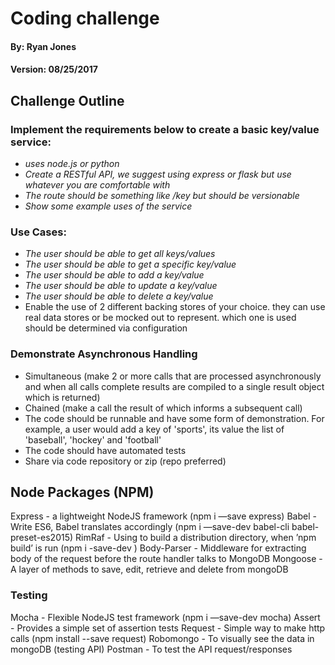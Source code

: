 # Coding challenge

#### By: Ryan Jones
#### Version: 08/25/2017

## Challenge Outline
### Implement the requirements below to create a basic key/value service:
* _uses node.js or python_
* _Create a RESTful API, we suggest using express or flask but use whatever you are comfortable with_
* _The route should be something like /key but should be versionable_
* _Show some example uses of the service_

### Use Cases:
* _The user should be able to get all keys/values_
* _The user should be able to get a specific key/value_
* _The user should be able to add a key/value_
* _The user should be able to update a key/value_
* _The user should be able to delete a key/value_
* Enable the use of 2 different backing stores of your choice. they can use real data stores or be mocked out to represent. which one is used should be determined via configuration

### Demonstrate Asynchronous Handling
* Simultaneous (make 2 or more calls that are processed asynchronously and when all calls complete results are compiled to a single result object which is returned)
* Chained (make a call the result of which informs a subsequent call)
* The code should be runnable and have some form of demonstration. For example, a user would add a key of 'sports', its value the list of 'baseball', 'hockey' and 'football'
* The code should have automated tests
* Share via code repository or zip (repo preferred)

## Node Packages (NPM)
Express - a lightweight NodeJS framework (npm i —save express)
Babel - Write ES6, Babel translates accordingly (npm i —save-dev babel-cli babel-preset-es2015)
RimRaf - Using to build a distribution directory, when ’npm build’ is run (npm i -save-dev )
Body-Parser - Middleware for extracting body of the request before the route handler talks to MongoDB
Mongoose - A layer of methods to save, edit, retrieve and delete from mongoDB

### Testing
Mocha - Flexible NodeJS test framework (npm i —save-dev mocha)
Assert - Provides a simple set of assertion tests
Request - Simple way to make http calls (npm install --save request)
Robomongo - To visually see the data in mongoDB (testing API)
Postman - To test the API request/responses
